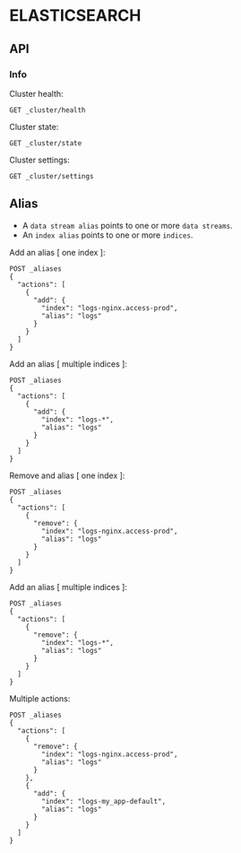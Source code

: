 # ELASTICSEARCH

## API
### Info
Cluster health:
```
GET _cluster/health
```

Cluster state:
```
GET _cluster/state
```

Cluster settings:
```
GET _cluster/settings
```

## Alias
* A `data stream alias` points to one or more `data streams`.
* An `index alias` points to one or more `indices`.

Add an alias [ one index ]:
```
POST _aliases
{
  "actions": [
    {
      "add": {
        "index": "logs-nginx.access-prod",
        "alias": "logs"
      }
    }
  ]
}
```

Add an alias [ multiple indices ]:
```
POST _aliases
{
  "actions": [
    {
      "add": {
        "index": "logs-*",
        "alias": "logs"
      }
    }
  ]
}
```

Remove and alias [ one index ]:
```
POST _aliases
{
  "actions": [
    {
      "remove": {
        "index": "logs-nginx.access-prod",
        "alias": "logs"
      }
    }
  ]
}
```

Add an alias [ multiple indices ]:
```
POST _aliases
{
  "actions": [
    {
      "remove": {
        "index": "logs-*",
        "alias": "logs"
      }
    }
  ]
}
```

Multiple actions:
```
POST _aliases
{
  "actions": [
    {
      "remove": {
        "index": "logs-nginx.access-prod",
        "alias": "logs"
      }
    },
    {
      "add": {
        "index": "logs-my_app-default",
        "alias": "logs"
      }
    }
  ]
}
```

